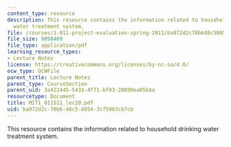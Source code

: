```yaml
---
content_type: resource
description: This resource contains the information related to household drinking
  water treatment system.
file: /courses/1-011-project-evaluation-spring-2011/ba972d2c78b648c580543cf5963cb7cb_MIT1_011S11_lec20.pdf
file_size: 9098409
file_type: application/pdf
learning_resource_types:
- Lecture Notes
license: https://creativecommons.org/licenses/by-nc-sa/4.0/
ocw_type: OCWFile
parent_title: Lecture Notes
parent_type: CourseSection
parent_uid: 3a422445-5433-4f71-bf03-20890ea05b4a
resourcetype: Document
title: MIT1_011S11_lec20.pdf
uid: ba972d2c-78b6-48c5-8054-3cf5963cb7cb
---
```

This resource contains the information related to household drinking water treatment system.